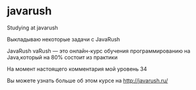 # javarush
Studying at javarush

Выкладываю некоторые задачи с JavaRush

JavaRush vaRush — это онлайн-курс обучения программированию на Java,который на 80% состоит из практики

На момент настоящего комментария мой уровень 34

Вы можете узнать больше об этом курсе на http://javarush.ru/ 
